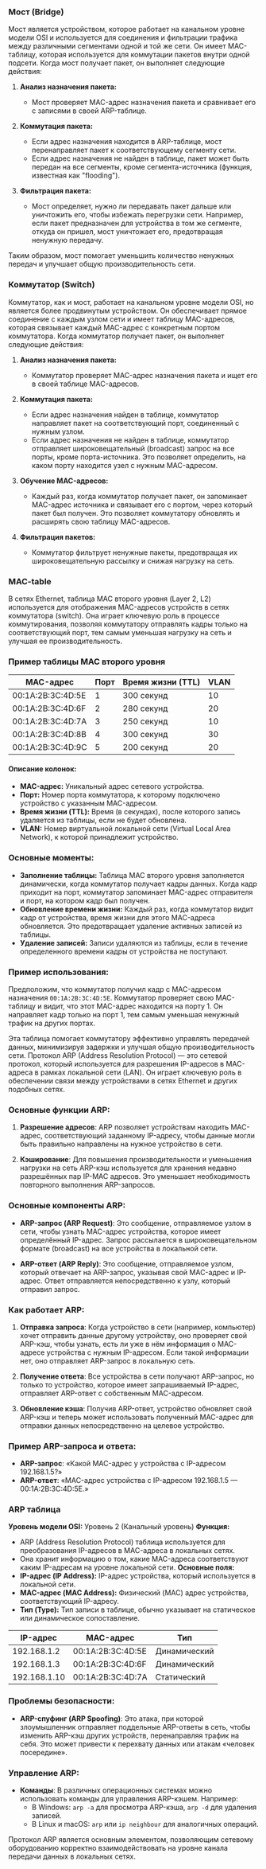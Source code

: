 ### Мост (Bridge)

Мост является устройством, которое работает на канальном уровне модели OSI и используется для соединения и фильтрации трафика между различными сегментами одной и той же сети. Он имеет MAC-таблицу, которая используется для коммутации пакетов внутри одной подсети. Когда мост получает пакет, он выполняет следующие действия:

1. **Анализ назначения пакета:**
   - Мост проверяет MAC-адрес назначения пакета и сравнивает его с записями в своей ARP-таблице.

2. **Коммутация пакета:**
   - Если адрес назначения находится в ARP-таблице, мост перенаправляет пакет к соответствующему сегменту сети.
   - Если адрес назначения не найден в таблице, пакет может быть передан на все сегменты, кроме сегмента-источника (функция, известная как "flooding").

3. **Фильтрация пакета:**
   - Мост определяет, нужно ли передавать пакет дальше или уничтожить его, чтобы избежать перегрузки сети. Например, если пакет предназначен для устройства в том же сегменте, откуда он пришел, мост уничтожает его, предотвращая ненужную передачу.

Таким образом, мост помогает уменьшить количество ненужных передач и улучшает общую производительность сети.

### Коммутатор (Switch)

Коммутатор, как и мост, работает на канальном уровне модели OSI, но является более продвинутым устройством. Он обеспечивает прямое соединение с каждым узлом сети и имеет таблицу MAC-адресов, которая связывает каждый MAC-адрес с конкретным портом коммутатора. Когда коммутатор получает пакет, он выполняет следующие действия:

1. **Анализ назначения пакета:**
   - Коммутатор проверяет MAC-адрес назначения пакета и ищет его в своей таблице MAC-адресов.

2. **Коммутация пакета:**
   - Если адрес назначения найден в таблице, коммутатор направляет пакет на соответствующий порт, соединенный с нужным узлом.
   - Если адрес назначения не найден в таблице, коммутатор отправляет широковещательный (broadcast) запрос на все порты, кроме порта-источника. Это позволяет определить, на каком порту находится узел с нужным MAC-адресом.

3. **Обучение MAC-адресов:**
   - Каждый раз, когда коммутатор получает пакет, он запоминает MAC-адрес источника и связывает его с портом, через который пакет был получен. Это позволяет коммутатору обновлять и расширять свою таблицу MAC-адресов.

4. **Фильтрация пакетов:**
   - Коммутатор фильтрует ненужные пакеты, предотвращая их широковещательную рассылку и снижая нагрузку на сеть.
### MAC-table
В сетях Ethernet, таблица MAC второго уровня (Layer 2, L2) используется для отображения MAC-адресов устройств в сетях коммутатора (switch). Она играет ключевую роль в процессе коммутирования, позволяя коммутатору отправлять кадры только на соответствующий порт, тем самым уменьшая нагрузку на сеть и улучшая ее производительность.
### Пример таблицы MAC второго уровня

| MAC-адрес               | Порт       | Время жизни (TTL) | VLAN |
|-------------------------|------------|--------------------|------|
| 00:1A:2B:3C:4D:5E       | 1          | 300 секунд         | 10   |
| 00:1A:2B:3C:4D:6F       | 2          | 280 секунд         | 20   |
| 00:1A:2B:3C:4D:7A       | 3          | 250 секунд         | 10   |
| 00:1A:2B:3C:4D:8B       | 4          | 300 секунд         | 30   |
| 00:1A:2B:3C:4D:9C       | 5          | 200 секунд         | 20   |

#### Описание колонок:
- **MAC-адрес:** Уникальный адрес сетевого устройства.
- **Порт:** Номер порта коммутатора, к которому подключено устройство с указанным MAC-адресом.
- **Время жизни (TTL):** Время (в секундах), после которого запись удаляется из таблицы, если не будет обновлена.
- **VLAN:** Номер виртуальной локальной сети (Virtual Local Area Network), к которой принадлежит устройство.

### Основные моменты:
- **Заполнение таблицы:** Таблица MAC второго уровня заполняется динамически, когда коммутатор получает кадры данных. Когда кадр приходит на порт, коммутатор запоминает MAC-адрес отправителя и порт, на котором кадр был получен.
- **Обновление времени жизни:** Каждый раз, когда коммутатор видит кадр от устройства, время жизни для этого MAC-адреса обновляется. Это предотвращает удаление активных записей из таблицы.
- **Удаление записей:** Записи удаляются из таблицы, если в течение определенного времени кадры от устройства не поступают.

### Пример использования:
Предположим, что коммутатор получил кадр с MAC-адресом назначения `00:1A:2B:3C:4D:5E`. Коммутатор проверяет свою MAC-таблицу и видит, что этот MAC-адрес находится на порту 1. Он направляет кадр только на порт 1, тем самым уменьшая ненужный трафик на других портах.

Эта таблица помогает коммутатору эффективно управлять передачей данных, минимизируя задержки и улучшая общую производительность сети.
Протокол ARP (Address Resolution Protocol) — это сетевой протокол, который используется для разрешения IP-адресов в MAC-адреса в рамках локальной сети (LAN). Он играет ключевую роль в обеспечении связи между устройствами в сетях Ethernet и других подобных сетях.

### Основные функции ARP:

1. **Разрешение адресов**: ARP позволяет устройствам находить MAC-адрес, соответствующий заданному IP-адресу, чтобы данные могли быть правильно направлены на нужное устройство в сети.

2. **Кэширование**: Для повышения производительности и уменьшения нагрузки на сеть ARP-кэш используется для хранения недавно разрешённых пар IP-MAC адресов. Это уменьшает необходимость повторного выполнения ARP-запросов.

### Основные компоненты ARP:

- **ARP-запрос (ARP Request)**: Это сообщение, отправляемое узлом в сети, чтобы узнать MAC-адрес устройства, которое имеет определённый IP-адрес. Запрос рассылается в широковещательном формате (broadcast) на все устройства в локальной сети.

- **ARP-ответ (ARP Reply)**: Это сообщение, отправляемое узлом, который отвечает на ARP-запрос, указывая свой MAC-адрес и IP-адрес. Ответ отправляется непосредственно к узлу, который отправил запрос.

### Как работает ARP:

1. **Отправка запроса**: Когда устройство в сети (например, компьютер) хочет отправить данные другому устройству, оно проверяет свой ARP-кэш, чтобы узнать, есть ли уже в нём информация о MAC-адресе устройства с нужным IP-адресом. Если такой информации нет, оно отправляет ARP-запрос в локальную сеть.

2. **Получение ответа**: Все устройства в сети получают ARP-запрос, но только то устройство, которое имеет запрашиваемый IP-адрес, отправляет ARP-ответ с собственным MAC-адресом.

3. **Обновление кэша**: Получив ARP-ответ, устройство обновляет свой ARP-кэш и теперь может использовать полученный MAC-адрес для отправки данных непосредственно на целевое устройство.

### Пример ARP-запроса и ответа:

- **ARP-запрос**: «Какой MAC-адрес у устройства с IP-адресом 192.168.1.5?»
- **ARP-ответ**: «MAC-адрес устройства с IP-адресом 192.168.1.5 — 00:1A:2B:3C:4D:5E.»

### ARP таблица

**Уровень модели OSI:** Уровень 2 (Канальный уровень)
**Функция:**
- ARP (Address Resolution Protocol) таблица используется для преобразования IP-адресов в MAC-адреса в локальных сетях.
- Она хранит информацию о том, какие MAC-адреса соответствуют каким IP-адресам на уровне локальной сети.
**Основные поля:**
- **IP-адрес (IP Address):** IP-адрес устройства, который используется в локальной сети.
- **MAC-адрес (MAC Address):** Физический (MAC) адрес устройства, соответствующий IP-адресу.
- **Тип (Type):** Тип записи в таблице, обычно указывает на статическое или динамическое сопоставление.

| IP-адрес     | MAC-адрес         | Тип          |
| ------------ | ----------------- | ------------ |
| 192.168.1.2  | 00:1A:2B:3C:4D:5E | Динамический |
| 192.168.1.3  | 00:1A:2B:3C:4D:6F | Динамический |
| 192.168.1.10 | 00:1A:2B:3C:4D:7A | Статический  |


### Проблемы безопасности:

- **ARP-спуфинг (ARP Spoofing)**: Это атака, при которой злоумышленник отправляет поддельные ARP-ответы в сеть, чтобы изменить ARP-кэш других устройств, перенаправляя трафик на себя. Это может привести к перехвату данных или атакам «человек посередине».

### Управление ARP:

- **Команды**: В различных операционных системах можно использовать команды для управления ARP-кэшем. Например:
  - В Windows: `arp -a` для просмотра ARP-кэша, `arp -d` для удаления записей.
  - В Linux и macOS: `arp` или `ip neighbour` для аналогичных операций.

Протокол ARP является основным элементом, позволяющим сетевому оборудованию корректно взаимодействовать на уровне канала передачи данных в локальных сетях.


